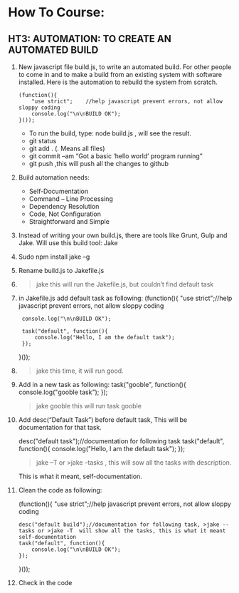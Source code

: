 How To Course:
==============

HT3: AUTOMATION: TO CREATE AN AUTOMATED BUILD
--------------


1.  New javascript file build.js, to write an automated build. For other people to come in and to make a build from an existing system with software installed. Here is the automation to rebuild the system from scratch.

        (function(){
            "use strict";    //help javascript prevent errors, not allow sloppy coding
            console.log("\n\nBUILD OK");
        }());

    - To run the build, type: node build.js , will see the result.
	- git status
	- git add . (. Means all files)
	- git commit –am “Got a basic ‘hello world’ program running”
    - git push     ,this will push all the changes to github

2. Build automation needs:
    - Self-Documentation
    - Command – Line Processing
    - Dependency Resolution
    - Code, Not Configuration
    - Straightforward and Simple

3. Instead of writing your own build.js, there are tools like Grunt, Gulp and Jake. Will use this build tool: Jake

4. Sudo npm install jake –g
5. Rename build.js to Jakefile.js
6. >jake      this will run the Jakefile.js, but couldn’t find default task
7. in Jakefile.js add default task as following:
    (function(){
        "use strict";//help javascript prevent errors, not allow sloppy coding

        console.log("\n\nBUILD OK");

        task("default", function(){
            console.log("Hello, I am the default task");
        });
    }());


8. >jake    this time, it will run good.

9. Add in a new task as following:
  task("gooble", function(){
      console.log("gooble task");
  });
  	>jake gooble      this will run task gooble

10. Add desc(“Default Task”) before default task, This will be documentation for that task.

    desc("default task");//documentation for following task
    task("default", function(){
        console.log("Hello, I am the default task");
    });

    >jake –T   or >jake –tasks , this will sow all the tasks with description.

    This is what it meant, self-documentation.

11. Clean the code as following:

    (function(){
        "use strict";//help javascript prevent errors, not allow sloppy coding

        desc("default build");//documentation for following task, >jake --tasks or >jake -T  will show all the tasks, this is what it meant self-documentation
        task("default", function(){
            console.log("\n\nBUILD OK");
        });
    }());

12.	Check in the code

